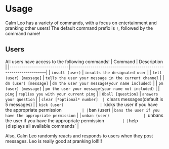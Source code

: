 # Usage
Calm Leo has a variety of commands, with a focus on entertainment and pranking other users! The default command prefix is `!`, followed by the command name!

## Users
All users have access to the following commands!
| Command                     | Description                                                      |
|-----------------------------|------------------------------------------------------------------|
| `insult (user)`             | `insults the designated user`                                    |
| `tell (user) [message]`     | `tells the user your message in the current channel`             | 
| `dm (user) [message]`       | `dm the user your message(your name included)`                   |
| `pm (user) [message]`       | `pm the user your message(your name not included)`               |
| `ping`                      | `replies you with your current ping`                             |
| `8ball [question]`          | `answers your question`                                          |
| `clear [*optional* number]  | `clears messages(default is 5 messages)                          |
| `kick (user)                | `kicks the user if you have the appropriate permission`          |
| `ban (user)                 | `bans the user if you have the appropriate permission`           |
| `unban (user)               | `unbans the user if you have the appropriate permission`         |
| `help`                      | `displays all available commands`                                |


Also, Calm Leo randomly reacts and responds to users when they post messages. Leo is really good at pranking lol!!!!
